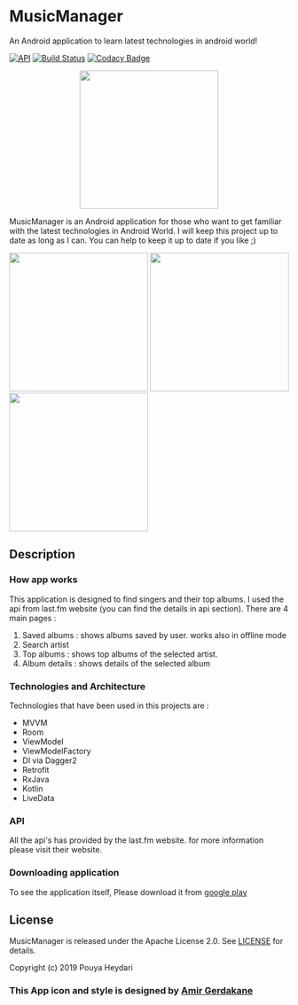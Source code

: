 # MusicManager
An Android application to learn latest technologies in android world!

[![API](https://img.shields.io/badge/API-21%2B-brightgreen.svg?style=flat)](https://android-arsenal.com/api?level=21)
[![Build Status](https://travis-ci.org/SirLordPouya/MusicManager.svg?branch=master)](https://travis-ci.org/SirLordPouya/MusicManager)
[![Codacy Badge](https://api.codacy.com/project/badge/Grade/67a4e8c3a6c240eea8bab676e83c1dbc)](https://www.codacy.com/app/SirLordPouya/MusicManager?utm_source=github.com&amp;utm_medium=referral&amp;utm_content=SirLordPouya/MusicManager&amp;utm_campaign=Badge_Grade)

<p align="center">
<img src="https://raw.githubusercontent.com/SirLordPouya/MusicManager/master/shots/appicon.png" width="250">
</p>

MusicManager is an Android application for those who want to get familiar with the latest technologies in Android World.
I will keep this project up to date as long as I can.
You can help to keep it up to date if you like ;)

<img src="https://raw.githubusercontent.com/SirLordPouya/MusicManager/master/shots/Screenshot_2.png" width="250"> <img src="https://raw.githubusercontent.com/SirLordPouya/MusicManager/master/shots/Screenshot_3.png" width="250"> <img src="https://raw.githubusercontent.com/SirLordPouya/MusicManager/master/shots/Screenshot_4.png" width="250">

## Description

### How app works

This application is designed to find singers and their top albums. I used the api from last.fm website (you can find the details in api section). There are 4 main pages :

1.  Saved albums : shows albums saved by user. works also in offline mode
2.  Search artist
3.  Top albums : shows top albums of the selected artist.
4.  Album details : shows details of the selected album

### Technologies and Architecture

Technologies that have been used in this projects are :

*   MVVM
*   Room
*   ViewModel
*   ViewModelFactory
*   DI via Dagger2
*   Retrofit
*   RxJava
*   Kotlin
*   LiveData

### API

All the api's has provided by the last.fm website. for more information please visit their website.

### Downloading application

To see the application itself, Please download it from [google play](https://play.google.com/store/apps/details?id=ir.heydarii.musicmanager)

## License

MusicManager is released under the Apache License 2.0. See [LICENSE](https://github.com/SirLordPouya/MusicManager/blob/master/LICENSE.md) for details.

Copyright (c) 2019 Pouya Heydari

### <div>This App icon and style is designed by <a href="https://dribbble.com/Amirgk" title="Amir Gerdakane">Amir Gerdakane</a>
